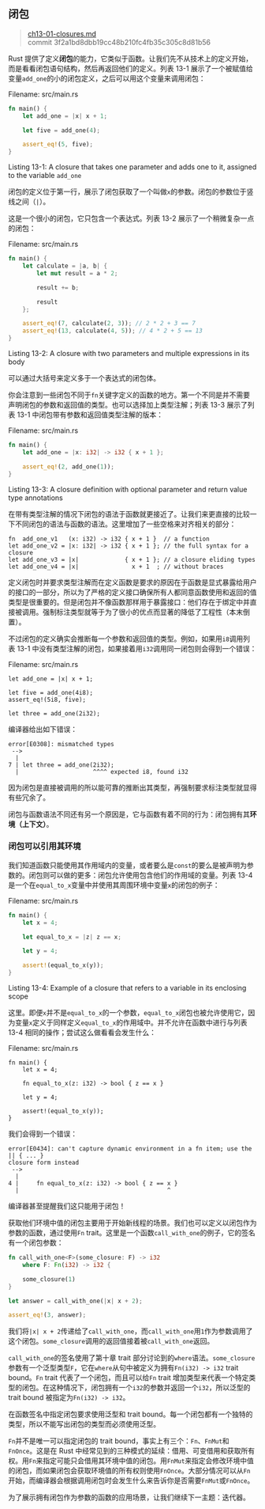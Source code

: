 ## 闭包

> [ch13-01-closures.md](https://github.com/rust-lang/book/blob/master/second-edition/src/ch13-01-closures.md)
> <br>
> commit 3f2a1bd8dbb19cc48b210fc4fb35c305c8d81b56

Rust 提供了定义**闭包**的能力，它类似于函数。让我们先不从技术上的定义开始，而是看看闭包语句结构，然后再返回他们的定义。列表 13-1 展示了一个被赋值给变量`add_one`的小的闭包定义，之后可以用这个变量来调用闭包：

<span class="filename">Filename: src/main.rs</span>

```rust
fn main() {
    let add_one = |x| x + 1;

    let five = add_one(4);

    assert_eq!(5, five);
}
```

<span class="caption">Listing 13-1: A closure that takes one parameter and adds
one to it, assigned to the variable `add_one`</span>

闭包的定义位于第一行，展示了闭包获取了一个叫做`x`的参数。闭包的参数位于竖线之间（`|`）。

这是一个很小的闭包，它只包含一个表达式。列表 13-2 展示了一个稍微复杂一点的闭包：

<span class="filename">Filename: src/main.rs</span>

```rust
fn main() {
    let calculate = |a, b| {
        let mut result = a * 2;

        result += b;

        result
    };

    assert_eq!(7, calculate(2, 3)); // 2 * 2 + 3 == 7
    assert_eq!(13, calculate(4, 5)); // 4 * 2 + 5 == 13
}
```

<span class="caption">Listing 13-2: A closure with two parameters and multiple
expressions in its body</span>

可以通过大括号来定义多于一个表达式的闭包体。

你会注意到一些闭包不同于`fn`关键字定义的函数的地方。第一个不同是并不需要声明闭包的参数和返回值的类型。也可以选择加上类型注解；列表 13-3 展示了列表 13-1 中闭包带有参数和返回值类型注解的版本：


<span class="filename">Filename: src/main.rs</span>

```rust
fn main() {
    let add_one = |x: i32| -> i32 { x + 1 };

    assert_eq!(2, add_one(1));
}
```

<span class="caption">Listing 13-3: A closure definition with optional
parameter and return value type annotations</span>

在带有类型注解的情况下闭包的语法于函数就更接近了。让我们来更直接的比较一下不同闭包的语法与函数的语法。这里增加了一些空格来对齐相关的部分：

```rust,ignore
fn  add_one_v1   (x: i32) -> i32 { x + 1 }  // a function
let add_one_v2 = |x: i32| -> i32 { x + 1 }; // the full syntax for a closure
let add_one_v3 = |x|             { x + 1 }; // a closure eliding types
let add_one_v4 = |x|               x + 1  ; // without braces
```

定义闭包时并要求类型注解而在定义函数是要求的原因在于函数是显式暴露给用户的接口的一部分，所以为了严格的定义接口确保所有人都同意函数使用和返回的值类型是很重要的。但是闭包并不像函数那样用于暴露接口：他们存在于绑定中并直接被调用。强制标注类型就等于为了很小的优点而显著的降低了工程性（本末倒置）。

不过闭包的定义确实会推断每一个参数和返回值的类型。例如，如果用`i8`调用列表 13-1 中没有类型注解的闭包，如果接着用`i32`调用同一闭包则会得到一个错误：

<span class="filename">Filename: src/main.rs</span>

```rust,ignore
let add_one = |x| x + 1;

let five = add_one(4i8);
assert_eq!(5i8, five);

let three = add_one(2i32);
```

编译器给出如下错误：

```
error[E0308]: mismatched types
 -->
  |
7 | let three = add_one(2i32);
  |                     ^^^^ expected i8, found i32
```

因为闭包是直接被调用的所以能可靠的推断出其类型，再强制要求标注类型就显得有些冗余了。

闭包与函数语法不同还有另一个原因是，它与函数有着不同的行为：闭包拥有其**环境（上下文）**。

### 闭包可以引用其环境

我们知道函数只能使用其作用域内的变量，或者要么是`const`的要么是被声明为参数的。闭包则可以做的更多：闭包允许使用包含他们的作用域的变量。列表 13-4 是一个在`equal_to_x`变量中并使用其周围环境中变量`x`的闭包的例子：


<span class="filename">Filename: src/main.rs</span>

```rust
fn main() {
    let x = 4;

    let equal_to_x = |z| z == x;

    let y = 4;

    assert!(equal_to_x(y));
}
```

<span class="caption">Listing 13-4: Example of a closure that refers to a
variable in its enclosing scope</span>

这里。即便`x`并不是`equal_to_x`的一个参数，`equal_to_x`闭包也被允许使用它，因为变量`x`定义于同样定义`equal_to_x`的作用域中。并不允许在函数中进行与列表 13-4 相同的操作；尝试这么做看看会发生什么：

<span class="filename">Filename: src/main.rs</span>

```rust,ignore
fn main() {
    let x = 4;

    fn equal_to_x(z: i32) -> bool { z == x }

    let y = 4;

    assert!(equal_to_x(y));
}
```

我们会得到一个错误：

```
error[E0434]: can't capture dynamic environment in a fn item; use the || { ... }
closure form instead
 -->
  |
4 |     fn equal_to_x(z: i32) -> bool { z == x }
  |                                          ^
```

编译器甚至提醒我们这只能用于闭包！

获取他们环境中值的闭包主要用于开始新线程的场景。我们也可以定义以闭包作为参数的函数，通过使用`Fn` trait。这里是一个函数`call_with_one`的例子，它的签名有一个闭包参数：

```rust
fn call_with_one<F>(some_closure: F) -> i32
    where F: Fn(i32) -> i32 {

    some_closure(1)
}

let answer = call_with_one(|x| x + 2);

assert_eq!(3, answer);
```

我们将`|x| x + 2`传递给了`call_with_one`，而`call_with_one`用`1`作为参数调用了这个闭包。`some_closure`调用的返回值接着被`call_with_one`返回。

`call_with_one`的签名使用了第十章 trait 部分讨论到的`where`语法。`some_closure`参数有一个泛型类型`F`，它在`where`从句中被定义为拥有`Fn(i32) -> i32` trait bound。`Fn` trait 代表了一个闭包，而且可以给`Fn` trait 增加类型来代表一个特定类型的闭包。在这种情况下，闭包拥有一个`i32`的参数并返回一个`i32`，所以泛型的 trait bound 被指定为`Fn(i32) -> i32`。

在函数签名中指定闭包要求使用泛型和 trait bound。每一个闭包都有一个独特的类型，所以不能写出闭包的类型而必须使用泛型。

`Fn`并不是唯一可以指定闭包的 trait bound，事实上有三个：`Fn`、`FnMut`和`FnOnce`。这是在 Rust 中经常见到的三种模式的延续：借用、可变借用和获取所有权。用`Fn`来指定可能只会借用其环境中值的闭包。用`FnMut`来指定会修改环境中值的闭包，而如果闭包会获取环境值的所有权则使用`FnOnce`。大部分情况可以从`Fn`开始，而编译器会根据调用闭包时会发生什么来告诉你是否需要`FnMut`或`FnOnce`。

为了展示拥有闭包作为参数的函数的应用场景，让我们继续下一主题：迭代器。